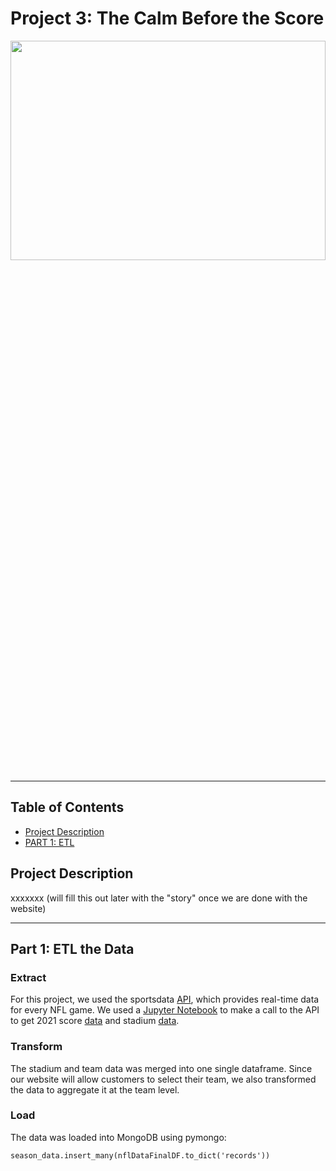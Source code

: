 # Project 3: The Calm Before the Score
<img src="https://www.paranhomes.com/wp-content/uploads/2017/04/football-in-fall.jpg" width=100% height=30%>


<hr>

## Table of Contents

* [Project Description](#project-description)
* [PART 1: ETL](#part-1-etl-the-data)

## **Project Description**
xxxxxxx (will fill this out later with the "story" once we are done with the website)

<hr>

## **Part 1**: ETL the Data

### Extract
For this project, we used the sportsdata [API](https://sportsdata.io/nfl-api), which provides real-time data for every NFL game. We used a [Jupyter Notebook](NFL%20Dashboard.ipynb) to make a call to the API to get 2021 score [data](https://api.sportsdata.io/v3/nfl/scores/json/Scores/2021?key=ec966d78fab6468eaa542e1e7e883a44) and stadium [data](https://api.sportsdata.io/v3/nfl/scores/json/Stadiums?key=ec966d78fab6468eaa542e1e7e883a44).

### Transform
The stadium and team data was merged into one single dataframe. Since our website will allow customers to select their team, we also transformed the data to aggregate it at the team level.

### Load
The data was loaded into MongoDB using pymongo:

```season_data.insert_many(nflDataFinalDF.to_dict('records'))```





